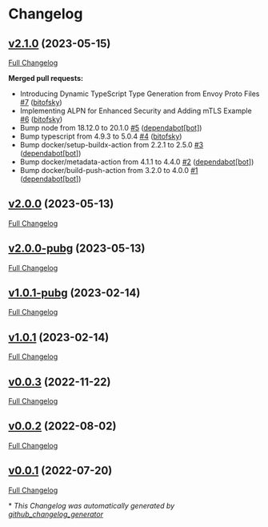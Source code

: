 # Changelog

## [v2.1.0](https://github.com/pubg/simple-grpc-router/tree/v2.1.0) (2023-05-15)

[Full Changelog](https://github.com/pubg/simple-grpc-router/compare/v2.0.0...v2.1.0)

**Merged pull requests:**

- Introducing Dynamic TypeScript Type Generation from Envoy Proto Files [\#7](https://github.com/pubg/simple-grpc-router/pull/7) ([bitofsky](https://github.com/bitofsky))
- Implementing ALPN for Enhanced Security and Adding mTLS Example [\#6](https://github.com/pubg/simple-grpc-router/pull/6) ([bitofsky](https://github.com/bitofsky))
- Bump node from 18.12.0 to 20.1.0 [\#5](https://github.com/pubg/simple-grpc-router/pull/5) ([dependabot[bot]](https://github.com/apps/dependabot))
- Bump typescript from 4.9.3 to 5.0.4 [\#4](https://github.com/pubg/simple-grpc-router/pull/4) ([bitofsky](https://github.com/bitofsky))
- Bump docker/setup-buildx-action from 2.2.1 to 2.5.0 [\#3](https://github.com/pubg/simple-grpc-router/pull/3) ([dependabot[bot]](https://github.com/apps/dependabot))
- Bump docker/metadata-action from 4.1.1 to 4.4.0 [\#2](https://github.com/pubg/simple-grpc-router/pull/2) ([dependabot[bot]](https://github.com/apps/dependabot))
- Bump docker/build-push-action from 3.2.0 to 4.0.0 [\#1](https://github.com/pubg/simple-grpc-router/pull/1) ([dependabot[bot]](https://github.com/apps/dependabot))

## [v2.0.0](https://github.com/pubg/simple-grpc-router/tree/v2.0.0) (2023-05-13)

[Full Changelog](https://github.com/pubg/simple-grpc-router/compare/v2.0.0-pubg...v2.0.0)

## [v2.0.0-pubg](https://github.com/pubg/simple-grpc-router/tree/v2.0.0-pubg) (2023-05-13)

[Full Changelog](https://github.com/pubg/simple-grpc-router/compare/v1.0.1-pubg...v2.0.0-pubg)

## [v1.0.1-pubg](https://github.com/pubg/simple-grpc-router/tree/v1.0.1-pubg) (2023-02-14)

[Full Changelog](https://github.com/pubg/simple-grpc-router/compare/v1.0.1...v1.0.1-pubg)

## [v1.0.1](https://github.com/pubg/simple-grpc-router/tree/v1.0.1) (2023-02-14)

[Full Changelog](https://github.com/pubg/simple-grpc-router/compare/v0.0.3...v1.0.1)

## [v0.0.3](https://github.com/pubg/simple-grpc-router/tree/v0.0.3) (2022-11-22)

[Full Changelog](https://github.com/pubg/simple-grpc-router/compare/v0.0.2...v0.0.3)

## [v0.0.2](https://github.com/pubg/simple-grpc-router/tree/v0.0.2) (2022-08-02)

[Full Changelog](https://github.com/pubg/simple-grpc-router/compare/v0.0.1...v0.0.2)

## [v0.0.1](https://github.com/pubg/simple-grpc-router/tree/v0.0.1) (2022-07-20)

[Full Changelog](https://github.com/pubg/simple-grpc-router/compare/160ea8ae5777eb84a9ca35f75b19ac77d34bd124...v0.0.1)



\* *This Changelog was automatically generated by [github_changelog_generator](https://github.com/github-changelog-generator/github-changelog-generator)*
